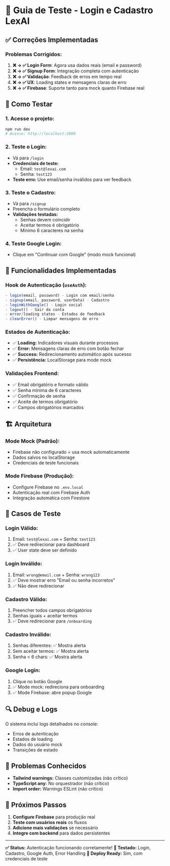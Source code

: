 # 🧪 Guia de Teste - Login e Cadastro LexAI

## ✅ Correções Implementadas

### **Problemas Corrigidos:**
1. **❌ → ✅ Login Form**: Agora usa dados reais (email e password)
2. **❌ → ✅ Signup Form**: Integração completa com autenticação 
3. **❌ → ✅ Validação**: Feedback de erros em tempo real
4. **❌ → ✅ UX**: Loading states e mensagens claras de erro
5. **❌ → ✅ Firebase**: Suporte tanto para mock quanto Firebase real

## 🚀 Como Testar

### **1. Acesse o projeto:**
```bash
npm run dev
# Acesse: http://localhost:3000
```

### **2. Teste o Login:**
- Vá para `/login`
- **Credenciais de teste:** 
  - Email: `test@lexai.com`
  - Senha: `test123`
- **Teste erro:** Use email/senha inválidos para ver feedback

### **3. Teste o Cadastro:**
- Vá para `/signup`
- Preencha o formulário completo
- **Validações testadas:**
  - Senhas devem coincidir
  - Aceitar termos é obrigatório
  - Mínimo 6 caracteres na senha

### **4. Teste Google Login:**
- Clique em "Continuar com Google" (modo mock funcional)

## 🔧 Funcionalidades Implementadas

### **Hook de Autenticação (`useAuth`):**
```typescript
- login(email, password) - Login com email/senha
- signup(email, password, userData) - Cadastro
- loginWithGoogle() - Login social
- logout() - Sair da conta
- error/loading states - Estados de feedback
- clearError() - Limpar mensagens de erro
```

### **Estados de Autenticação:**
- ✅ **Loading:** Indicadores visuais durante processos
- ✅ **Error:** Mensagens claras de erro com botão fechar
- ✅ **Success:** Redirecionamento automático após sucesso
- ✅ **Persistência:** LocalStorage para mode mock

### **Validações Frontend:**
- ✅ Email obrigatório e formato válido
- ✅ Senha mínima de 6 caracteres  
- ✅ Confirmação de senha
- ✅ Aceite de termos obrigatório
- ✅ Campos obrigatórios marcados

## 🏗️ Arquitetura

### **Mode Mock (Padrão):**
- Firebase não configurado = usa mock automaticamente
- Dados salvos no localStorage
- Credenciais de teste funcionais

### **Mode Firebase (Produção):**
- Configure Firebase no `.env.local`
- Autenticação real com Firebase Auth
- Integração automática com Firestore

## 🧪 Casos de Teste

### **Login Válido:**
1. Email: `test@lexai.com` + Senha: `test123`
2. ✅ Deve redirecionar para dashboard
3. ✅ User state deve ser definido

### **Login Inválido:**
1. Email: `wrong@email.com` + Senha: `wrong123`
2. ✅ Deve mostrar erro "Email ou senha incorretos"
3. ✅ Não deve redirecionar

### **Cadastro Válido:**
1. Preencher todos campos obrigatórios
2. Senhas iguais + aceitar termos
3. ✅ Deve redirecionar para `/onboarding`

### **Cadastro Inválido:**
1. Senhas diferentes: ✅ Mostra alerta
2. Sem aceitar termos: ✅ Mostra alerta  
3. Senha < 6 chars: ✅ Mostra alerta

### **Google Login:**
1. Clique no botão Google
2. ✅ Mode mock: redireciona para onboarding
3. ✅ Mode Firebase: abre popup Google

## 🔍 Debug e Logs

O sistema inclui logs detalhados no console:
- Erros de autenticação
- Estados de loading
- Dados do usuário mock
- Transições de estado

## 🚨 Problemas Conhecidos

- **Tailwind warnings:** Classes customizadas (não crítico)
- **TypeScript any:** No orquestrador (não crítico)
- **Import order:** Warnings ESLint (não crítico)

## 🎯 Próximos Passos

1. **Configure Firebase** para produção real
2. **Teste com usuários reais** os fluxos
3. **Adicione mais validações** se necessário
4. **Integre com backend** para dados persistentes

---

**✅ Status:** Autenticação funcionando corretamente! 
**🧪 Testado:** Login, Cadastro, Google Auth, Error Handling
**🚀 Deploy Ready:** Sim, com credenciais de teste